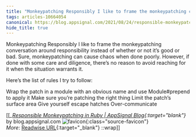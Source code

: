 ```yaml
---
title: "Monkeypatching Responsibly I like to frame the monkeypatching conversation around ..."
tags: articles-10664054
canonical: https://blog.appsignal.com/2021/08/24/responsible-monkeypatching-in-ruby.html
hide_title: true
---
```


Monkeypatching Responsibly
I like to frame the monkeypatching conversation around responsibility instead of whether or not it’s good or bad. Sure, monkeypatching can cause chaos when done poorly. However, if done with some care and diligence, there’s no reason to avoid reaching for it when the situation warrants it.

Here’s the list of rules I try to follow:

Wrap the patch in a module with an obvious name and use Module#prepend to apply it
Make sure you’re patching the right thing
Limit the patch’s surface area
Give yourself escape hatches
Over-communicate


[[<cite>_[Responsible Monkeypatching in Ruby | AppSignal Blog](https://blog.appsignal.com/2021/08/24/responsible-monkeypatching-in-ruby.html){:target="_blank"}_</cite> by blog.appsignal.com ![favicon](https://s2.googleusercontent.com/s2/favicons?domain=blog.appsignal.com){:class="source-favicon"}<br>
_More_: [Readwise URL](https://readwise.io/open/219930202){:target="_blank"}
::wrap]]